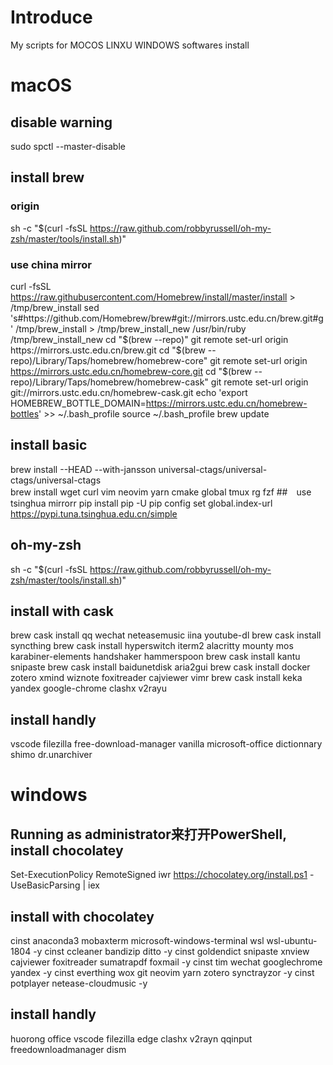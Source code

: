 # Introduce 
My scripts for MOCOS LINXU WINDOWS softwares install
# macOS
## disable warning
sudo spctl --master-disable
## install brew
### origin
sh -c "$(curl -fsSL https://raw.github.com/robbyrussell/oh-my-zsh/master/tools/install.sh)"
### use china mirror
curl -fsSL https://raw.githubusercontent.com/Homebrew/install/master/install > /tmp/brew_install
sed 's#https://github\.com/Homebrew/brew#git://mirrors\.ustc\.edu\.cn/brew\.git#g' /tmp/brew_install > /tmp/brew_install_new
/usr/bin/ruby /tmp/brew_install_new
cd "$(brew --repo)"
git remote set-url origin https://mirrors.ustc.edu.cn/brew.git
cd "$(brew --repo)/Library/Taps/homebrew/homebrew-core"
git remote set-url origin https://mirrors.ustc.edu.cn/homebrew-core.git
cd "$(brew --repo)/Library/Taps/homebrew/homebrew-cask"
git remote set-url origin git://mirrors.ustc.edu.cn/homebrew-cask.git
echo 'export HOMEBREW_BOTTLE_DOMAIN=https://mirrors.ustc.edu.cn/homebrew-bottles' >> ~/.bash_profile
source ~/.bash_profile
brew update
## install basic
brew install --HEAD --with-jansson universal-ctags/universal-ctags/universal-ctags    
brew install wget curl vim neovim yarn cmake global tmux rg fzf 
##　use tsinghua mirrorr
pip install pip -U
pip config set global.index-url https://pypi.tuna.tsinghua.edu.cn/simple
## oh-my-zsh
sh -c "$(curl -fsSL https://raw.github.com/robbyrussell/oh-my-zsh/master/tools/install.sh)"
## install with cask
brew cask install qq wechat neteasemusic iina youtube-dl 
brew cask install syncthing 
brew cask install hyperswitch iterm2 alacritty mounty mos karabiner-elements handshaker hammerspoon
brew cask install kantu snipaste
brew cask install baidunetdisk aria2gui 
brew cask install docker zotero xmind wiznote foxitreader cajviewer vimr
brew cask install keka yandex google-chrome clashx v2rayu
## install handly
vscode filezilla free-download-manager vanilla microsoft-office dictionnary shimo dr.unarchiver
# windows
## Running as administrator来打开PowerShell, install chocolatey
Set-ExecutionPolicy RemoteSigned
iwr https://chocolatey.org/install.ps1 -UseBasicParsing | iex
## install with chocolatey
cinst anaconda3 mobaxterm microsoft-windows-terminal wsl wsl-ubuntu-1804 -y
cinst ccleaner bandizip ditto -y
cinst goldendict snipaste xnview cajviewer foxitreader sumatrapdf foxmail -y 
cinst tim wechat googlechrome yandex -y 
cinst everthing wox git neovim yarn zotero synctrayzor -y
cinst potplayer netease-cloudmusic -y
## install handly
huorong office vscode filezilla edge clashx v2rayn qqinput freedownloadmanager dism